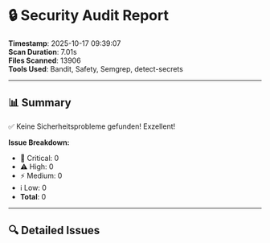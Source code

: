 # 🔒 Security Audit Report

**Timestamp**: 2025-10-17 09:39:07  
**Scan Duration**: 7.01s  
**Files Scanned**: 13906  
**Tools Used**: Bandit, Safety, Semgrep, detect-secrets

---

## 📊 Summary

✅ Keine Sicherheitsprobleme gefunden! Exzellent!

**Issue Breakdown:**
- 🚨 Critical: 0
- ⚠️ High: 0
- ⚡ Medium: 0
- ℹ️ Low: 0
- **Total**: 0

---

## 🔍 Detailed Issues

